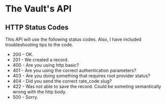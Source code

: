 # The Vault's API

## HTTP Status Codes

This API will use the following status codes. Also, I have included
troubleshooting tips to the code.

* 200 - OK.
* 201 - We created a record.
* 400 - Are you using http basic?
* 401 - Are you using the correct authentication parameters?
* 403 - Are you doing something that requires root provider status?
* 404 - Did you send the correct rate_code slug?
* 422 - Was not able to save the record. Could be someting semantically wrong with the http body.
* 500 - Sorry.
